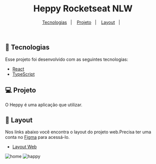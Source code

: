 <h1 align="center">
   Heppy Rocketseat NLW
</h1>

<p align="center">
  <a href="#-tecnologias">Tecnologias</a>&nbsp;&nbsp;&nbsp;|&nbsp;&nbsp;&nbsp;
  <a href="#-projeto">Projeto</a>&nbsp;&nbsp;&nbsp;|&nbsp;&nbsp;&nbsp;
  <a href="#-layout">Layout</a>&nbsp;&nbsp;&nbsp;|&nbsp;&nbsp;&nbsp;
</p>


<br>


## 🚀 Tecnologias

Esse projeto foi desenvolvido com as seguintes tecnologias:

- [React](https://reactjs.org)
- [TypeScript](https://www.typescriptlang.org/)

## 💻 Projeto

O Heppy é uma aplicação que utilizar.



## 🔖 Layout

Nos links abaixo você encontra o layout do projeto web.Precisa ter uma conta no [Figma](http://figma.com/) para acessá-lo.

- [Layout Web](https://www.figma.com/file/ge20pu3ofMOKoliUyKx1Nl/?viewer=1&node-id=)

<img alt="home" src="public\home_happy.png" />

<img alt="happy" src="public\escolha.png" />


